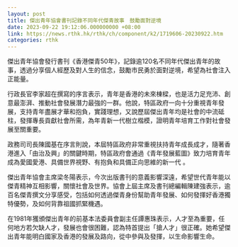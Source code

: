 ```yaml
---
layout: post
title: 傑出青年協會書刊記錄不同年代傑青故事　鼓勵面對逆境
date: 2023-09-22 19:12:06.000000000 +08:00
link: https://news.rthk.hk/rthk/ch/component/k2/1719606-20230922.htm
categories: rthk
---
```


傑出青年協會發行書刊《香港傑青50年》，記錄逾120名不同年代傑出青年的故事，透過分享個人經歷及對人生的信念，鼓勵市民勇於面對逆境，希望為社會注入正能量。 

行政長官李家超在撰寫的序言表示，青年是香港的未來棟樑，也是活力足充沛、創意最澎湃、推動社會發展潛力最強的一群。他說，特區政府一向十分重視青年發展，支持青年盡展才華和抱負，實踐理想，又說歷屆傑出青年均是社會的中流砥柱，發揮專長貢獻社會所需，為年青新一代樹立楷模，證明青年培育工作對社會發展至關重要。 

政務司司長陳國基在序言則說，本屆特區政府非常重視扶持青年成長成才，隨著香港進入「由治及興」的關鍵時期，特區政府會通過《青年發展藍圖》致力培育青年成為愛國愛港、具備世界視野、有抱負和具備正向思維的新一代 。 

傑出青年協會主席梁冬陽表示，今次出版書刊的意義影響深遠，希望世代青年能以傑青精神互相影響，關懷社會及世界。協會上屆主席及書刊總編輯陳建強表示，逾百名傑青撰文分享感受，包括如何透過傑青身份幫助青年發展、如何發揮好香港獨特優勢，及如何背靠祖國抓緊機遇。 

在1981年獲頒傑出青年的前基本法委員會副主任譚惠珠表示，人才至為重要，任何地方若欠缺人才，發展也會很困難，認為特首提出「搶人才」很正確。她希望傑出青年能明白國家及香港的發展及路向，從中參與及發揮，以生命影響生命。
